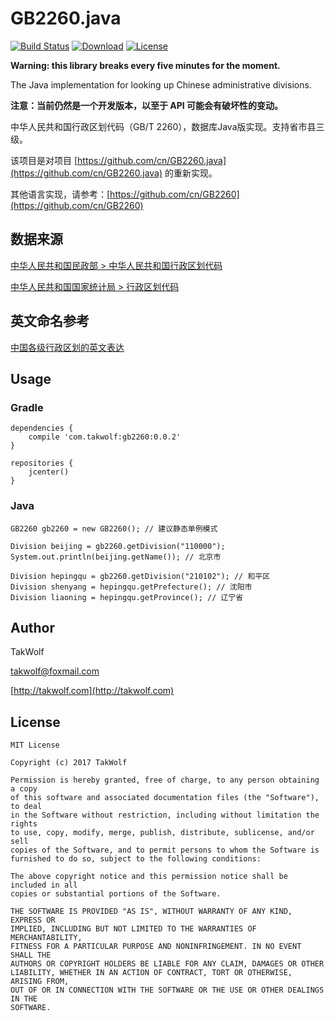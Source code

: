 # GB2260.java #

[![Build Status](https://travis-ci.org/TakWolf/GB2260.java.svg?branch=master)](https://travis-ci.org/TakWolf/GB2260.java)
[![Download](https://api.bintray.com/packages/takwolf/maven/GB2260.java/images/download.svg)](https://bintray.com/takwolf/maven/GB2260.java/_latestVersion)
[![License](https://img.shields.io/github/license/TakWolf/GB2260.java.svg?style=flat)](https://opensource.org/licenses/MIT)

**Warning: this library breaks every five minutes for the moment.**

The Java implementation for looking up Chinese administrative divisions.

**注意：当前仍然是一个开发版本，以至于 API 可能会有破坏性的变动。**

中华人民共和国行政区划代码（GB/T 2260），数据库Java版实现。支持省市县三级。

该项目是对项目 [https://github.com/cn/GB2260.java](https://github.com/cn/GB2260.java) 的重新实现。

其他语言实现，请参考：[https://github.com/cn/GB2260](https://github.com/cn/GB2260)

## 数据来源 ##

[中华人民共和国民政部 > 中华人民共和国行政区划代码](http://www.mca.gov.cn/article/sj/tjbz/a/)

[中华人民共和国国家统计局 > 行政区划代码](http://www.stats.gov.cn/tjsj/tjbz/xzqhdm/)

## 英文命名参考 ##

[中国各级行政区划的英文表达](http://www.24en.com/column/Khubilai/2010-08-31/119131.html)

## Usage ##

### Gradle ###

```
dependencies {
    compile 'com.takwolf:gb2260:0.0.2'
}

repositories {
    jcenter()
}
```

### Java ###

```
GB2260 gb2260 = new GB2260(); // 建议静态单例模式

Division beijing = gb2260.getDivision("110000");
System.out.println(beijing.getName()); // 北京市

Division hepingqu = gb2260.getDivision("210102"); // 和平区
Division shenyang = hepingqu.getPrefecture(); // 沈阳市
Division liaoning = hepingqu.getProvince(); // 辽宁省
```

## Author ##

TakWolf

[takwolf@foxmail.com](mailto:takwolf@foxmail.com)

[http://takwolf.com](http://takwolf.com)

## License ##

```
MIT License

Copyright (c) 2017 TakWolf

Permission is hereby granted, free of charge, to any person obtaining a copy
of this software and associated documentation files (the "Software"), to deal
in the Software without restriction, including without limitation the rights
to use, copy, modify, merge, publish, distribute, sublicense, and/or sell
copies of the Software, and to permit persons to whom the Software is
furnished to do so, subject to the following conditions:

The above copyright notice and this permission notice shall be included in all
copies or substantial portions of the Software.

THE SOFTWARE IS PROVIDED "AS IS", WITHOUT WARRANTY OF ANY KIND, EXPRESS OR
IMPLIED, INCLUDING BUT NOT LIMITED TO THE WARRANTIES OF MERCHANTABILITY,
FITNESS FOR A PARTICULAR PURPOSE AND NONINFRINGEMENT. IN NO EVENT SHALL THE
AUTHORS OR COPYRIGHT HOLDERS BE LIABLE FOR ANY CLAIM, DAMAGES OR OTHER
LIABILITY, WHETHER IN AN ACTION OF CONTRACT, TORT OR OTHERWISE, ARISING FROM,
OUT OF OR IN CONNECTION WITH THE SOFTWARE OR THE USE OR OTHER DEALINGS IN THE
SOFTWARE.
```
